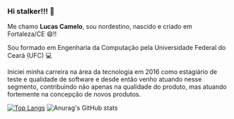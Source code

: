 ### Hi stalker!!! 👋


Me chamo **Lucas Camelo**, sou nordestino, nascido e criado em Fortaleza/CE 😄!!

Sou formado em Engenharia da Computação pela Universidade Federal do Ceará (UFC) :computer:

Iniciei minha carreira na área da tecnologia em 2016 como estagiário de teste e qualidade de software e desde então venho atuando nesse segmento, contribuindo não apenas na qualidade do produto, mas atuando fortemente na concepção de novos produtos. 

[![Top Langs](https://github-readme-stats.vercel.app/api/top-langs/?username=Lucascamelo62)](https://github.com/anuraghazra/github-readme-stats)
![Anurag's GitHub stats](https://github-readme-stats.vercel.app/api?username=Lucascamelo62&show_icons=true&bg_color=00000000)
<!--
**Lucascamelo62/Lucascamelo62** is a ✨ _special_ ✨ repository because its `README.md` (this file) appears on your GitHub profile.

Here are some ideas to get you started:

- 🔭 I’m currently working on ...
- 🌱 I’m currently learning ...
- 👯 I’m looking to collaborate on ...
- 🤔 I’m looking for help with ...
- 💬 Ask me about ...
- 📫 How to reach me: ...
- 😄 Pronouns: ...
- ⚡ Fun fact: ...
-->
